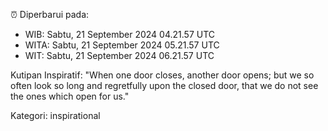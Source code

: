 ⏰ Diperbarui pada:
- WIB: Sabtu, 21 September 2024 04.21.57 UTC
- WITA: Sabtu, 21 September 2024 05.21.57 UTC
- WIT: Sabtu, 21 September 2024 06.21.57 UTC

Kutipan Inspiratif:
"When one door closes, another door opens; but we so often look so long and regretfully upon the closed door, that we do not see the ones which open for us."


Kategori: inspirational


